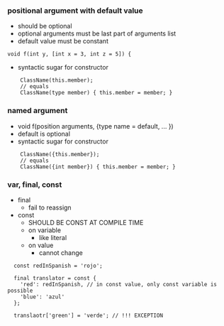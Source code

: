 ### positional argument with default value
  - should be optional
  - optional arguments must be last part of arguments list
  - default value must be constant
```
void f(int y, [int x = 3, int z = 5]) {
```
  - syntactic sugar for constructor
```
    ClassName(this.member);
    // equals
    ClassName(type member) { this.member = member; }
``` 

### named argument
  - void f(position arguments, {type name = default, ... })
  - default is optional
  - syntactic sugar for constructor
```
    ClassName({this.member});
    // equals
    ClassName({int member}) { this.member = member; }
``` 

### var, final, const
  - final
    - fail to reassign
  - const
    - SHOULD BE CONST AT COMPILE TIME
    - on variable
      - like literal
    - on value
      - cannot change
```
  const redInSpanish = 'rojo';

  final translator = const {
    'red': redInSpanish, // in const value, only const variable is possible
    'blue': 'azul'
  };
  
  translaotr['green'] = 'verde'; // !!! EXCEPTION
```